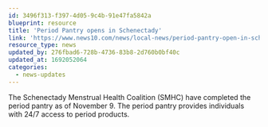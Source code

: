 ```yaml
---
id: 3496f313-f397-4d05-9c4b-91e47fa5842a
blueprint: resource
title: 'Period Pantry opens in Schenectady'
link: 'https://www.news10.com/news/local-news/period-pantry-open-in-schenectady/'
resource_type: news
updated_by: 276fbad6-728b-4736-83b8-2d760b0bf40c
updated_at: 1692052064
categories:
  - news-updates
---
```

The Schenectady Menstrual Health Coalition (SMHC) have completed the period pantry as of November 9. The period pantry provides individuals with 24/7 access to period products.